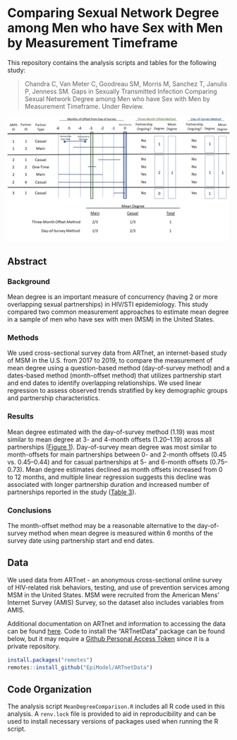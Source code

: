 # Comparing Sexual Network Degree among Men who have Sex with Men by Measurement Timeframe


This repository contains the analysis scripts and tables for the following study:

> Chandra C, Van Meter C, Goodreau SM, Morris M, Sanchez T, Janulis P, Jenness SM. Gaps in Sexually Transmitted Infection Comparing Sexual Network Degree among Men who have Sex with Men by Measurement Timeframe. Under Review. 

<img src="https://github.com/EpiModel/Mean-Degree-Analysis/blob/master/Figures/SF1.png">

## Abstract

### Background

Mean degree is an important measure of concurrency (having 2 or more overlapping sexual partnerships) in HIV/STI epidemiology. This study compared two common measurement approaches to estimate mean degree in a sample of men who have sex with men (MSM) in the United States.

### Methods

We used cross-sectional survey data from ARTnet, an internet-based study of MSM in the U.S. from 2017 to 2019, to compare the measurement of mean degree using a question-based method (day-of-survey method) and a dates-based method (month-offset method) that utilizes partnership start and end dates to identify overlapping relationships. We used linear regression to assess observed trends stratified by key demographic groups and partnership characteristics.

### Results

Mean degree estimated with the day-of-survey method (1.19) was most similar to mean degree at 3- and 4-month offsets (1.20–1.19) across all partnerships ([Figure 1](https://github.com/EpiModel/Mean-Degree-Analysis/blob/master/Figures/Figure1.png)). Day-of-survey mean degree was most similar to month-offsets for main partnerships between 0- and 2-month offsets (0.45 vs. 0.45–0.44) and for casual partnerships at 5- and 6-month offsets (0.75–0.73). Mean degree estimates declined as month offsets increased from 0 to 12 months, and multiple linear regression suggests this decline was associated with longer partnership duration and increased number of partnerships reported in the study ([Table 3](https://github.com/EpiModel/Mean-Degree-Analysis/blob/master/Figures/Table_3.pdf)).  

### Conclusions

The month-offset method may be a reasonable alternative to the day-of-survey method when mean degree is measured within 6 months of the survey date using partnership start and end dates. 

## Data

We used data from ARTnet - an anonymous cross-sectional online survey of HIV-related risk behaviors, testing, and use of prevention services among MSM in the United States. MSM were recruited from the American Mens’ Internet Survey (AMIS) Survey, so the dataset also includes variables from AMIS.

Additional documentation on ARTnet and information to accessing the data can be found [here](https://github.com/EpiModel/ARTnetData). Code to install the “ARTnetData” package can be found below, but it may require a [Github Personal Access Token](https://help.github.com/en/articles/creating-a-personal-access-token-for-the-command-line) since it is a private repository.

```r
install.packages("remotes")
remotes::install_github("EpiModel/ARTnetData")
```

## Code Organization

The analysis script `MeanDegreeComparison.R` includes all R code used in this analysis. A `renv.lock` file is provided to aid in reproducibility and can be used to install necessary versions of packages used when running the R script. 
